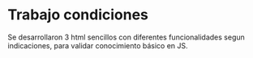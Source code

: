 # Trabajo condiciones

Se desarrollaron 3 html sencillos con diferentes funcionalidades segun indicaciones, para validar conocimiento básico en JS.